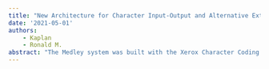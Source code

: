```yaml
---
title: "New Architecture for Character Input-Output and Alternative External Formats"
date: '2021-05-01'
authors: 
    - Kaplan
    - Ronald M.
abstract: "The Medley system was built with the Xerox Character Coding standard as the target for multi-byte input and output and for the internal mapping of character codes to glyphs. This is now quite out of date, and our goal is to move to more modern conventions like Unicode and UTF-8."
---
```



